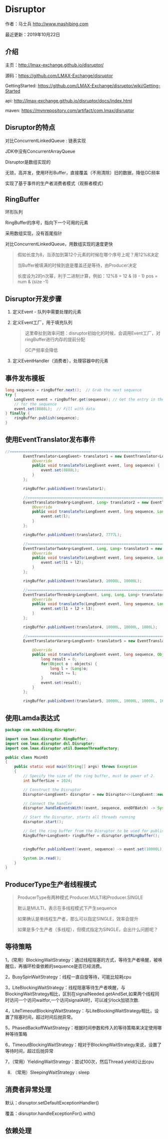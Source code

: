 # Disruptor

作者：马士兵 http://www.mashibing.com

最近更新：2019年10月22日

## 介绍

主页：http://lmax-exchange.github.io/disruptor/

源码：https://github.com/LMAX-Exchange/disruptor

GettingStarted: https://github.com/LMAX-Exchange/disruptor/wiki/Getting-Started

api: http://lmax-exchange.github.io/disruptor/docs/index.html

maven: https://mvnrepository.com/artifact/com.lmax/disruptor

## Disruptor的特点

对比ConcurrentLinkedQueue : 链表实现

JDK中没有ConcurrentArrayQueue

Disruptor是数组实现的

无锁，高并发，使用环形Buffer，直接覆盖（不用清除）旧的数据，降低GC频率

实现了基于事件的生产者消费者模式（观察者模式）

## RingBuffer

环形队列

RingBuffer的序号，指向下一个可用的元素

采用数组实现，没有首尾指针

对比ConcurrentLinkedQueue，用数组实现的速度更快

> 假如长度为8，当添加到第12个元素的时候在哪个序号上呢？用12%8决定
>
> 当Buffer被填满的时候到底是覆盖还是等待，由Producer决定
>
> 长度设为2的n次幂，利于二进制计算，例如：12%8 = 12 & (8 - 1)  pos = num & (size -1)

## Disruptor开发步骤

1. 定义Event - 队列中需要处理的元素

2. 定义Event工厂，用于填充队列

   > 这里牵扯到效率问题：disruptor初始化的时候，会调用Event工厂，对ringBuffer进行内存的提前分配
   >
   > GC产频率会降低

3. 定义EventHandler（消费者），处理容器中的元素

## 事件发布模板

```java
long sequence = ringBuffer.next();  // Grab the next sequence
try {
    LongEvent event = ringBuffer.get(sequence); // Get the entry in the Disruptor
    // for the sequence
    event.set(8888L);  // Fill with data
} finally {
    ringBuffer.publish(sequence);
}
```

## 使用EventTranslator发布事件

```java
//===============================================================
        EventTranslator<LongEvent> translator1 = new EventTranslator<LongEvent>() {
            @Override
            public void translateTo(LongEvent event, long sequence) {
                event.set(8888L);
            }
        };

        ringBuffer.publishEvent(translator1);

        //===============================================================
        EventTranslatorOneArg<LongEvent, Long> translator2 = new EventTranslatorOneArg<LongEvent, Long>() {
            @Override
            public void translateTo(LongEvent event, long sequence, Long l) {
                event.set(l);
            }
        };

        ringBuffer.publishEvent(translator2, 7777L);

        //===============================================================
        EventTranslatorTwoArg<LongEvent, Long, Long> translator3 = new EventTranslatorTwoArg<LongEvent, Long, Long>() {
            @Override
            public void translateTo(LongEvent event, long sequence, Long l1, Long l2) {
                event.set(l1 + l2);
            }
        };

        ringBuffer.publishEvent(translator3, 10000L, 10000L);

        //===============================================================
        EventTranslatorThreeArg<LongEvent, Long, Long, Long> translator4 = new EventTranslatorThreeArg<LongEvent, Long, Long, Long>() {
            @Override
            public void translateTo(LongEvent event, long sequence, Long l1, Long l2, Long l3) {
                event.set(l1 + l2 + l3);
            }
        };

        ringBuffer.publishEvent(translator4, 10000L, 10000L, 1000L);

        //===============================================================
        EventTranslatorVararg<LongEvent> translator5 = new EventTranslatorVararg<LongEvent>() {

            @Override
            public void translateTo(LongEvent event, long sequence, Object... objects) {
                long result = 0;
                for(Object o : objects) {
                    long l = (Long)o;
                    result += l;
                }
                event.set(result);
            }
        };

        ringBuffer.publishEvent(translator5, 10000L, 10000L, 10000L, 10000L);
```

## 使用Lamda表达式

```java
package com.mashibing.disruptor;

import com.lmax.disruptor.RingBuffer;
import com.lmax.disruptor.dsl.Disruptor;
import com.lmax.disruptor.util.DaemonThreadFactory;

public class Main03
{
    public static void main(String[] args) throws Exception
    {
        // Specify the size of the ring buffer, must be power of 2.
        int bufferSize = 1024;

        // Construct the Disruptor
        Disruptor<LongEvent> disruptor = new Disruptor<>(LongEvent::new, bufferSize, DaemonThreadFactory.INSTANCE);

        // Connect the handler
        disruptor.handleEventsWith((event, sequence, endOfBatch) -> System.out.println("Event: " + event));

        // Start the Disruptor, starts all threads running
        disruptor.start();

        // Get the ring buffer from the Disruptor to be used for publishing.
        RingBuffer<LongEvent> ringBuffer = disruptor.getRingBuffer();


        ringBuffer.publishEvent((event, sequence) -> event.set(10000L));

        System.in.read();
    }
}
```

## ProducerType生产者线程模式

> ProducerType有两种模式 Producer.MULTI和Producer.SINGLE
>
> 默认是MULTI，表示在多线程模式下产生sequence
>
> 如果确认是单线程生产者，那么可以指定SINGLE，效率会提升
>
> 如果是多个生产者（多线程），但模式指定为SINGLE，会出什么问题呢？

## 等待策略

1，(常用）BlockingWaitStrategy：通过线程阻塞的方式，等待生产者唤醒，被唤醒后，再循环检查依赖的sequence是否已经消费。

2，BusySpinWaitStrategy：线程一直自旋等待，可能比较耗cpu

3，LiteBlockingWaitStrategy：线程阻塞等待生产者唤醒，与BlockingWaitStrategy相比，区别在signalNeeded.getAndSet,如果两个线程同时访问一个访问waitfor,一个访问signalAll时，可以减少lock加锁次数.

4，LiteTimeoutBlockingWaitStrategy：与LiteBlockingWaitStrategy相比，设置了阻塞时间，超过时间后抛异常。

5，PhasedBackoffWaitStrategy：根据时间参数和传入的等待策略来决定使用哪种等待策略

6，TimeoutBlockingWaitStrategy：相对于BlockingWaitStrategy来说，设置了等待时间，超过后抛异常

7，（常用）YieldingWaitStrategy：尝试100次，然后Thread.yield()让出cpu

8. （常用）SleepingWaitStrategy : sleep

## 消费者异常处理

默认：disruptor.setDefaultExceptionHandler()

覆盖：disruptor.handleExceptionFor().with()

## 依赖处理

